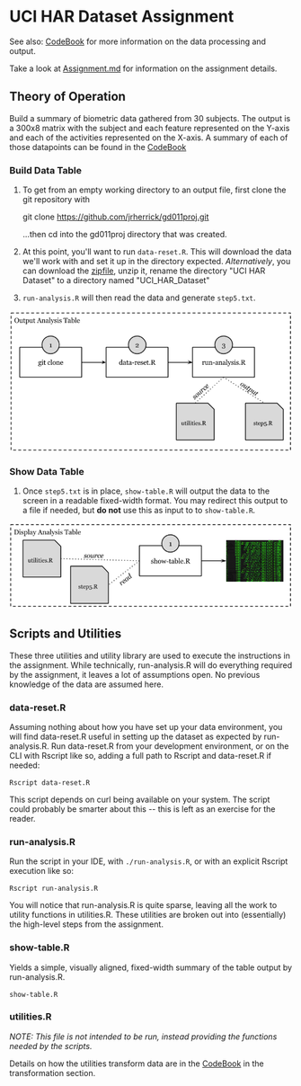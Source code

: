 # UCI HAR Dataset Assignment

See also: [CodeBook](https://github.com/jrherrick/gd011proj/blob/master/CodeBook.md) for more information on the data processing and output.

Take a look at [Assignment.md](https://github.com/jrherrick/gd011proj/blob/master/Assignment.md) for information on the assignment details.


## Theory of Operation

Build a summary of biometric data gathered from 30 subjects. The output is a 300x8 matrix with the subject and each feature represented on the Y-axis and each of the activities represented on the X-axis. A summary of each of those datapoints can be found in the [CodeBook](https://github.com/jrherrick/gd011proj/blob/master/CodeBook.md)

### Build Data Table

1. To get from an empty working directory to an output file, first clone the git repository with 

    git clone https://github.com/jrherrick/gd011proj.git
    
    ...then cd into the gd011proj directory that was created. 

2. At this point, you'll want to run `data-reset.R`. This will download the data we'll work with and set it up in the directory expected. *Alternatively*, you can download the [zipfile](https://d396qusza40orc.cloudfront.net/getdata%2Fprojectfiles%2FUCI%20HAR%20Dataset.zip), unzip it, rename the directory "UCI HAR Dataset" to a directory named "UCI_HAR_Dataset"

3. `run-analysis.R` will then read the data and generate `step5.txt`.

![w01.jpg](w01.png)

### Show Data Table

1. Once `step5.txt` is in place, `show-table.R` will output the data to the screen in a readable fixed-width format. You may redirect this output to a file if needed, but **do not** use this as input to to `show-table.R`.

![w02.jpg](w02.png)

## Scripts and Utilities

These three utilities and utility library are used to execute the instructions in the assignment. While technically, run-analysis.R will do everything required by the assignment, it leaves a lot of assumptions open. No previous knowledge of the data are assumed here.

### data-reset.R

Assuming nothing about how you have set up your data environment, you will find data-reset.R useful in setting up the dataset as expected by run-analysis.R. Run data-reset.R from your development environment, or on the CLI with Rscript like so, adding a full path to Rscript and data-reset.R if needed:

    Rscript data-reset.R

This script depends on curl being available on your system. The script could probably be smarter about this -- this is left as an exercise for the reader.

### run-analysis.R

Run the script in your IDE, with `./run-analysis.R`, or with an explicit Rscript execution like so:

    Rscript run-analysis.R

You will notice that run-analysis.R is quite sparse, leaving all the work to utility functions in utilities.R. These utilities are broken out into (essentially) the high-level steps from the assignment. 

### show-table.R

Yields a simple, visually aligned, fixed-width summary of the table output by run-analysis.R.

    show-table.R

### utilities.R

*NOTE: This file is not intended to be run, instead providing the functions needed by the scripts.*

Details on how the utilities transform data are in the [CodeBook](https://github.com/jrherrick/gd011proj/blob/master/CodeBook.md) in the transformation section.
